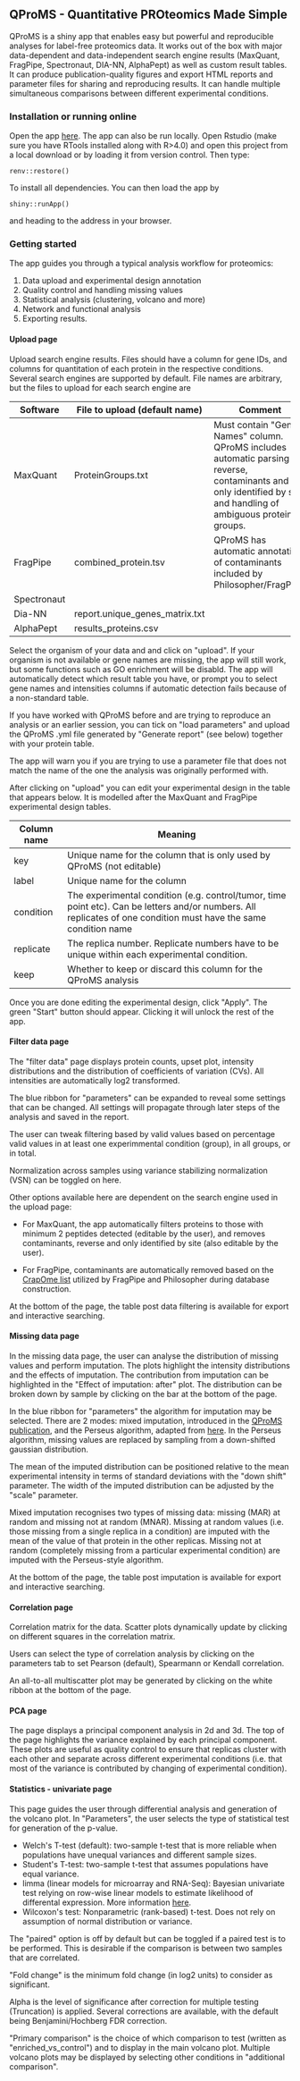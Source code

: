 ## QProMS - Quantitative PROteomics Made Simple

QProMS is a shiny app that enables easy but powerful and reproducible analyses for label-free proteomics data. It works out of the box with  major data-dependent and data-independent search engine results (MaxQuant, FragPipe, Spectronaut, DIA-NN, AlphaPept) as well as custom result tables. It can produce publication-quality figures and export HTML reports and parameter files for sharing and reproducing results. It can handle multiple simultaneous comparisons between different experimental conditions.

### Installation or running online

Open the app [here](https://bioserver.ieo.it/shiny/app/qproms). The app can also be run locally. Open Rstudio (make sure you have RTools installed along with R>4.0) and open this project from a local download or by loading it from version control. Then type:


    renv::restore()


To install all dependencies. You can then load the app by


    shiny::runApp()

    
and heading to the address in your browser.


### Getting started

The app guides you through a typical analysis workflow for proteomics:

1. Data upload and experimental design annotation
2. Quality control and handling missing values
3. Statistical analysis (clustering, volcano and more)
4. Network and functional analysis
5. Exporting results.

#### Upload page

Upload search engine results. Files should have a column for gene IDs, and columns for quantitation of each protein in the respective conditions. Several search engines are supported by default. File names are arbitrary, but the files to upload for each search engine are


| Software    | File to upload (default name)  | Comment                                                                                                                                                            | 
|-------------|--------------------------------|--------------------------------------------------------------------------------------------------------------------------------------------------------------------| 
| MaxQuant    | ProteinGroups.txt              | Must contain "Gene Names" column. QProMS includes automatic parsing of reverse, contaminants and only identified by site and handling of ambiguous protein groups. |
| FragPipe    | combined_protein.tsv           | QProMS has automatic annotation of contaminants included by Philosopher/FragPipe.  |
| Spectronaut |                                |  | 
| Dia-NN      | report.unique_genes_matrix.txt | |  
| AlphaPept   | results_proteins.csv           | |  

Select the organism of your data and and click on "upload". If your organism is not available or gene names are missing, the app will still work, but some functions such as GO enrichment will be disabld. The app will automatically detect which result table you have, or prompt you to select gene names and intensities columns if automatic detection fails because of a non-standard table.

If you have worked with QProMS before and are trying to reproduce an analysis or an earlier session, you can tick on "load parameters" and upload the QProMS .yml file generated by "Generate report" (see below) together with your protein table.

The app will warn you if you are trying to use a parameter file that does not match the name of the one the analysis was originally performed with. 

After clicking on "upload" you can edit your experimental design in the table that appears below. It is modelled after the MaxQuant and FragPipe experimental design tables.

| Column name | Meaning                                                                                                                                                                   |
|-------------|---------------------------------------------------------------------------------------------------------------------------------------------------------------------------|
| key         | Unique name for the column that is only used by QProMS (not editable)                                                                                                     | 
| label       | Unique name for the column                                                                                                                                                |
| condition   | The experimental condition (e.g. control/tumor, time point etc). Can be letters and/or numbers. All replicates of one condition must have the same condition name         |
| replicate   | The replica number. Replicate numbers have to be unique within each experimental condition. |
| keep        | Whether to keep or discard this column for the QProMS analysis                                                                                                            |

Once you are done editing the experimental design, click "Apply". The green "Start" button should appear. Clicking it will unlock the rest of the app.

#### Filter data page

The "filter data" page displays protein counts, upset plot, intensity distributions and the distribution of coefficients of variation (CVs). All intensities are automatically log2 transformed. 

The blue ribbon for "parameters" can be expanded to reveal some settings that can be changed. All settings will propagate through later steps of the analysis and saved in the report.

The user can tweak filtering based by valid values based on percentage valid values in at least one experimmental condition (group), in all groups, or in total.

Normalization across samples using variance stabilizing normalization (VSN) can be toggled on here.

Other options available here are dependent on the search engine used in the upload page: 

- For MaxQuant, the app automatically filters proteins to those with minimum 2 peptides detected (editable by the user), and removes contaminants, reverse and only identified by site (also editable by the user).

- For FragPipe, contaminants are automatically removed based on the [CrapOme list](https://reprint-apms.org/?q=about) utilized by FragPipe and Philosopher during database construction.

At the bottom of the page, the table post data filtering is available for export and interactive searching.

#### Missing data page

In the missing data page, the user can analyse the distribution of missing values and perform imputation. The plots highlight the intensity distributions and the effects of imputation. The contribution from imputation can be highlighted in the "Effect of imputation: after" plot. The distribution can be broken down by sample by clicking on the bar at the bottom of the page.

In the blue ribbon for "parameters" the algorithm for imputation may be selected. There are 2 modes: mixed imputation, introduced in the [QProMS publication](XXX), and the Perseus algorithm, adapted from [here](http://www.coxdocs.org/doku.php?id=perseus:user:activities:matrixprocessing:imputation:replacemissingfromgaussian). In the Perseus algorithm, missing values are replaced by sampling from a down-shifted gaussian distribution.

The mean of the imputed distribution can be positioned relative to the mean experimental intensity in terms of standard deviations with the "down shift" parameter. The width of the imputed distribution can be adjusted by the "scale" parameter.

Mixed imputation recognises two types of missing data: missing (MAR) at random and missing not at random (MNAR). Missing at random values (i.e. those missing from a single replica in a condition) are imputed with the mean of the value of that protein in the other replicas. Missing not at random (completely missing from a particular experimental condition) are imputed with the Perseus-style algorithm.

At the bottom of the page, the table post imputation is available for export and interactive searching.

#### Correlation page

Correlation matrix for the data. Scatter plots dynamically update by clicking on different squares in the correlation matrix.

Users can select the type of correlation analysis by clicking on the parameters tab to set Pearson (default), Spearmann or Kendall correlation.

An all-to-all multiscatter plot may be generated by clicking on the white ribbon at the bottom of the page.

#### PCA page

The page displays a principal component analysis in 2d and 3d. The top of the page highlights the variance explained by each principal component. These plots are useful as quality control to ensure that replicas cluster with each other and separate across different experimental conditions (i.e. that most of the variance is contributed by changing of experimental condition).

#### Statistics - univariate page

This page guides the user through differential analysis and generation of the volcano plot. In "Parameters", the user selects the type of statistical test for generation of the p-value.

- Welch's T-test (default): two-sample t-test that is more reliable when populations have unequal variances and different sample sizes.
- Student's T-test: two-sample t-test that assumes populations have equal variance.
- limma (linear models for microarray and RNA-Seq): Bayesian univariate test relying on row-wise linear models to estimate likelihood of differental expression. More information [here](https://academic.oup.com/nar/article/43/7/e47/2414268).
- Wilcoxon's test: Nonparametric (rank-based) t-test. Does not rely on assumption of normal distribution or variance.

The "paired" option is off by default but can be toggled if a paired test is to be performed. This is desirable if the comparison is between two samples that are correlated.

"Fold change" is the minimum fold change (in log2 units) to consider as significant.

Alpha is the level of significance after correction for multiple testing (Truncation) is applied. Several corrections are available, with the default being Benjamini/Hochberg FDR correction.

"Primary comparison" is the choice of which comparison to test (written as "enriched_vs_control") and to display in the main volcano plot. Multiple volcano plots may be displayed by selecting other conditions in "additional comparison".